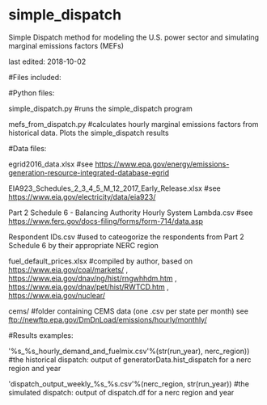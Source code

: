 # simple_dispatch

Simple Dispatch method for modeling the U.S. power sector and simulating marginal emissions factors (MEFs)

last edited: 2018-10-02

#Files included:

#Python files:

simple_dispatch.py #runs the simple_dispatch program

mefs_from_dispatch.py #calculates hourly marginal emissions factors from historical data. Plots the simple_dispatch results

#Data files:

egrid2016_data.xlsx #see https://www.epa.gov/energy/emissions-generation-resource-integrated-database-egrid

EIA923_Schedules_2_3_4_5_M_12_2017_Early_Release.xlsx #see https://www.eia.gov/electricity/data/eia923/

Part 2 Schedule 6 - Balancing Authority Hourly System Lambda.csv #see https://www.ferc.gov/docs-filing/forms/form-714/data.asp

Respondent IDs.csv #used to cateogorize the respondents from Part 2 Schedule 6 by their appropriate NERC region

fuel_default_prices.xlsx #compiled by author, based on https://www.eia.gov/coal/markets/ , https://www.eia.gov/dnav/ng/hist/rngwhhdm.htm , https://www.eia.gov/dnav/pet/hist/RWTCD.htm , https://www.eia.gov/nuclear/

cems/ #folder containing CEMS data (one .csv per state per month) see ftp://newftp.epa.gov/DmDnLoad/emissions/hourly/monthly/

#Results examples:

'%s_%s_hourly_demand_and_fuelmix.csv'%(str(run_year), nerc_region)) #the historical dispatch: output of generatorData.hist_dispatch for a nerc region and year

'dispatch_output_weekly_%s_%s.csv'%(nerc_region, str(run_year)) #the simulated dispatch: output of dispatch.df for a nerc region and year
